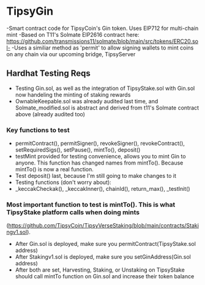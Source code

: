 # TipsyGin
-Smart contract code for TipsyCoin's Gin token. Uses EIP712 for multi-chain mint
-Based on T11's Solmate EIP2616 contract here: https://github.com/transmissions11/solmate/blob/main/src/tokens/ERC20.sol-
-Uses a similiar method as 'permit' to allow signing wallets to mint coins on any chain via our upcoming bridge, TipsyServer

## Hardhat Testing Reqs
- Testing Gin.sol, as well as the integration of TipsyStake.sol with Gin.sol now handeling the minting of staking rewards
- OwnableKeepable.sol was already audited last time, and Solmate_modified.sol is abstract and derived from t11's Solmate contract above (already audited too)

### Key functions to test
- permitContract(), permitSigner(), revokeSigner(), revokeContract(), setRequiredSigs(), setPause(), mintTo(), deposit()
- testMint provided for testing convenience, allows you to mint Gin to anyone. This function has changed names from mintTo(). Because mintTo() is now a real function.
- Test deposit() last, because I'm still going to make changes to it
- Testing functions (don't worry about):
- _keccakCheckak(), _keccakInner(), chainId(), return_max(), _testInit()

### Most important function to test is mintTo(). This is what TipsyStake platform calls when doing mints 
(https://github.com/TipsyCoin/TipsyVerseStaking/blob/main/contracts/Stakingv1.sol).
- After Gin.sol is deployed, make sure you permitContract(TipsyStake.sol address)
- After Stakingv1.sol is deployed, make sure you setGinAddress(Gin.sol address)
- After both are set, Harvesting, Staking, or Unstaking on TipsyStake should call mintTo function on Gin.sol and increase their token balance
